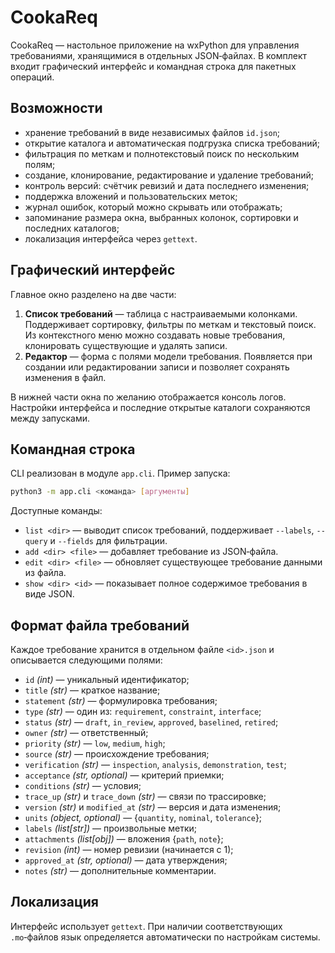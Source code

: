 # CookaReq

CookaReq — настольное приложение на wxPython для управления требованиями,
хранящимися в отдельных JSON‑файлах. В комплект входит графический интерфейс и
командная строка для пакетных операций.

## Возможности

- хранение требований в виде независимых файлов `id.json`;
- открытие каталога и автоматическая подгрузка списка требований;
- фильтрация по меткам и полнотекстовый поиск по нескольким полям;
- создание, клонирование, редактирование и удаление требований;
- контроль версий: счётчик ревизий и дата последнего изменения;
- поддержка вложений и пользовательских меток;
- журнал ошибок, который можно скрывать или отображать;
- запоминание размера окна, выбранных колонок, сортировки и последних каталогов;
- локализация интерфейса через `gettext`.

## Графический интерфейс

Главное окно разделено на две части:

1. **Список требований** — таблица с настраиваемыми колонками. Поддерживает
   сортировку, фильтры по меткам и текстовый поиск. Из контекстного меню можно
   создавать новые требования, клонировать существующие и удалять записи.
2. **Редактор** — форма с полями модели требования. Появляется при создании или
   редактировании записи и позволяет сохранять изменения в файл.

В нижней части окна по желанию отображается консоль логов. Настройки интерфейса
и последние открытые каталоги сохраняются между запусками.

## Командная строка

CLI реализован в модуле `app.cli`. Пример запуска:

```bash
python3 -m app.cli <команда> [аргументы]
```

Доступные команды:

- `list <dir>` — выводит список требований, поддерживает `--labels`,
  `--query` и `--fields` для фильтрации.
- `add <dir> <file>` — добавляет требование из JSON‑файла.
- `edit <dir> <file>` — обновляет существующее требование данными из файла.
- `show <dir> <id>` — показывает полное содержимое требования в виде JSON.

## Формат файла требований

Каждое требование хранится в отдельном файле `<id>.json` и описывается
следующими полями:

- `id` *(int)* — уникальный идентификатор;
- `title` *(str)* — краткое название;
- `statement` *(str)* — формулировка требования;
- `type` *(str)* — один из: `requirement`, `constraint`, `interface`;
- `status` *(str)* — `draft`, `in_review`, `approved`, `baselined`, `retired`;
- `owner` *(str)* — ответственный;
- `priority` *(str)* — `low`, `medium`, `high`;
- `source` *(str)* — происхождение требования;
- `verification` *(str)* — `inspection`, `analysis`, `demonstration`, `test`;
- `acceptance` *(str, optional)* — критерий приемки;
- `conditions` *(str)* — условия;
- `trace_up` *(str)* и `trace_down` *(str)* — связи по трассировке;
- `version` *(str)* и `modified_at` *(str)* — версия и дата изменения;
- `units` *(object, optional)* — {`quantity`, `nominal`, `tolerance`};
- `labels` *(list[str])* — произвольные метки;
- `attachments` *(list[obj])* — вложения {`path`, `note`};
- `revision` *(int)* — номер ревизии (начинается с 1);
- `approved_at` *(str, optional)* — дата утверждения;
- `notes` *(str)* — дополнительные комментарии.

## Локализация

Интерфейс использует `gettext`. При наличии соответствующих `.mo`‑файлов язык
определяется автоматически по настройкам системы.

